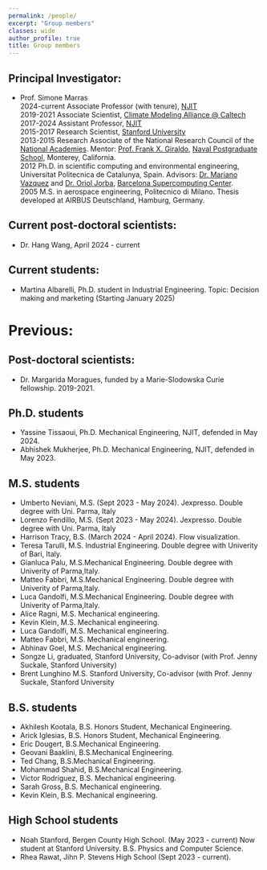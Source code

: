 ```yaml
---
permalink: /people/
excerpt: "Group members"
classes: wide
author_profile: true
title: Group members
---
```

## Principal Investigator:
- Prof. Simone Marras\
2024-current Associate Professor (with tenure), [NJIT](https://www.njit.edu)\
2019-2021 Associate Scientist, [Climate Modeling Alliance @ Caltech](https://clima.caltech.edu)\
2017-2024 Assistant Professor, [NJIT](https://www.njit.edu)\
2015-2017 Research Scientist, [Stanford University](https://www.stanford.edu)\
2013-2015 Research Associate of the National Research Council of the [National Academies](https://www.nationalacademies.org/). Mentor: [Prof. Frank X. Giraldo](https://frankgiraldo.wixsite.com/mysite/), [Naval Postgraduate School](https://www.nps.edu), Monterey, California.\
2012 Ph.D. in scientific computing and environmental engineering, Universitat Politecnica de Catalunya, Spain. Advisors: [Dr. Mariano Vazquez](https://scholar.google.com.ar/citations?user=fCg0DeMAAAAJ&hl=en) and [Dr. Oriol Jorba](https://scholar.google.es/citations?user=kbSmdl0AAAAJ&hl=en), [Barcelona Supercomputing Center](https://www.bsc.es).\
2005 M.S. in aerospace engineering, Politecnico di Milano. Thesis developed at AIRBUS Deutschland, Hamburg, Germany.

## Current post-doctoral scientists:
- Dr. Hang Wang, April 2024 - current

## Current students:
- Martina Albarelli, Ph.D. student in Industrial Engineering. Topic: Decision making and marketing (Starting January 2025)

# Previous:
## Post-doctoral scientists:
- Dr. Margarida Moragues, funded by a Marie-Slodowska Curie fellowship. 2019-2021.

## Ph.D. students
- Yassine Tissaoui, Ph.D. Mechanical Engineering, NJIT, defended in May 2024.
- Abhishek Mukherjee, Ph.D. Mechanical Engineering, NJIT, defended in May 2023.

## M.S. students
- Umberto Neviani, M.S. (Sept 2023 - May 2024). Jexpresso. Double degree with Uni. Parma, Italy
- Lorenzo Fendillo, M.S. (Sept 2023 - May 2024). Jexpresso. Double degree with Uni. Parma, Italy
- Harrison Tracy, B.S. (March 2024 - April 2024). Flow visualization.
- Teresa Tarulli, M.S. Industrial Engineering. Double degree with Univerity of Bari, Italy.
- Gianluca Palu,  M.S.Mechanical Engineering. Double degree with Univerity of Parma,Italy.
- Matteo Fabbri,  M.S.Mechanical Engineering. Double degree with Univerity of Parma,Italy.
- Luca Gandolfi,  M.S.Mechanical Engineering. Double degree with Univerity of Parma,Italy.
- Alice Ragni,  M.S. Mechanical engineering.
- Kevin Klein, M.S. Mechanical engineering.
- Luca Gandolfi, M.S. Mechanical engineering.
- Matteo Fabbri, M.S. Mechanical engineering.
- Abhinav Goel, M.S. Mechanical engineering.
- Songze Li, graduated, Stanford University, Co-advisor (with Prof.
Jenny Suckale, Stanford University)
- Brent Lunghino M.S. Stanford University, Co-advisor (with
Prof. Jenny Suckale, Stanford University

## B.S. students
- Akhilesh Kootala, B.S. Honors Student, Mechanical Engineering.
- Arick Iglesias, B.S. Honors Student, Mechanical Engineering.
- Eric Dougert, B.S.Mechanical Engineering.
- Geovani Baaklini, B.S.Mechanical Engineering.
- Ted Chang, B.S.Mechanical Engineering.
- Mohammad Shahid, B.S.Mechanical Engineering.
- Victor Rodriguez, B.S. Mechanical engineering.
- Sarah Gross, B.S. Mechanical engineering.
- Kevin Klein, B.S. Mechanical engineering.

## High School students
- Noah Stanford, Bergen County High School.  (May 2023 - current)
  Now student at Stanford University. B.S. Physics and Computer Science.
- Rhea Rawat, Jihn P. Stevens High School (Sept 2023 - current).